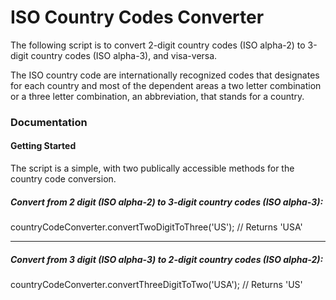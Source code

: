 ISO Country Codes Converter
======

The following script is to convert 2-digit country codes (ISO alpha-2) to 3-digit country codes (ISO alpha-3), and visa-versa.

The ISO country code are internationally recognized codes that designates for each country and most of the dependent areas a two letter combination or a three letter combination, an abbreviation, that stands for a country.

### Documentation

#### Getting Started

The script is a simple, with two publically accessible methods for the country code conversion.

##### Convert from 2 digit (ISO alpha-2) to 3-digit country codes (ISO alpha-3):

countryCodeConverter.convertTwoDigitToThree('US'); // Returns 'USA'

-----

##### Convert from 3 digit (ISO alpha-3) to 2-digit country codes (ISO alpha-2):

countryCodeConverter.convertThreeDigitToTwo('USA'); // Returns 'US'


